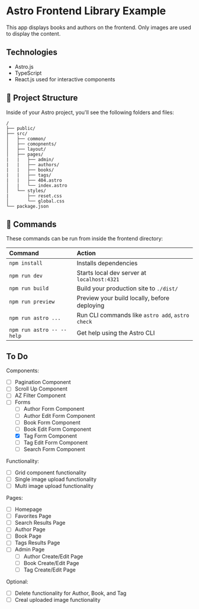 # Astro Frontend Library Example
This app displays books and authors on the frontend. Only images are used to display the content.

## Technologies
- Astro.js
- TypeScript
- React.js used for interactive components

## 🚀 Project Structure

Inside of your Astro project, you'll see the following folders and files:

```text
/
├── public/
├── src/
│   ├── common/
│   ├── comopnents/
│   ├── layout/
│   ├── pages/
|   |   ├── admin/
|   |   ├── authors/
|   |   ├── books/
|   |   ├── tags/
|   |   ├── 404.astro
│   |   └── index.astro
│   └── styles/
|       ├── reset.css
│       └── global.css
└── package.json
```


## 🧞 Commands

These commands can be run from inside the frontend directory:

| Command                   | Action                                           |
| :------------------------ | :----------------------------------------------- |
| `npm install`             | Installs dependencies                            |
| `npm run dev`             | Starts local dev server at `localhost:4321`      |
| `npm run build`           | Build your production site to `./dist/`          |
| `npm run preview`         | Preview your build locally, before deploying     |
| `npm run astro ...`       | Run CLI commands like `astro add`, `astro check` |
| `npm run astro -- --help` | Get help using the Astro CLI                     |

## To Do
Components:
- [ ] Pagination Component
- [ ] Scroll Up Component
- [ ] AZ Filter Component
- [ ] Forms
  - [ ] Author Form Component
  - [ ] Author Edit Form Component
  - [ ] Book Form Component
  - [ ] Book Edit Form Component
  - [x] Tag Form Component
  - [ ] Tag Edit Form Component
  - [ ] Search Form Component

Functionality:
- [ ] Grid component functionality
- [ ] Single image upload functionality
- [ ] Multi image upload functionality

Pages:
- [ ] Homepage
- [ ] Favorites Page
- [ ] Search Results Page
- [ ] Author Page
- [ ] Book Page
- [ ] Tags Results Page
- [ ] Admin Page
  - [ ] Author Create/Edit Page
  - [ ] Book Create/Edit Page
  - [ ] Tag Create/Edit Page

Optional:
- [ ] Delete functionality for Author, Book, and Tag
- [ ] Creal uploaded image functionality